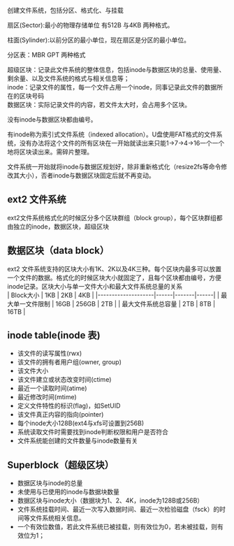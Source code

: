 创建文件系统，包括分区、格式化、与挂载

扇区(Sector):最小的物理存储单位 有512B 与4KB 两种格式。

柱面(Sylinder):以前分区的最小单位，现在扇区是分区的最小单位。

分区表：MBR GPT 两种格式

超级区块：记录此文件系统的整体信息，包括inode与数据区块的总量、使用量、剩余量、以及文件系统的格式与相关信息等；  
inode：记录文件的属性，每一个文件占用一个inode，同事记录此文件的数据所在的区块号码  
数据区块：实际记录文件的内容，若文件太大时，会占用多个区块。  

没有inode与数据区块都由编号。

有inode称为索引式文件系统（indexed allocation）。U盘使用FAT格式的文件系统，没有办法将这个文件的所有区块在一开始就读出来只能1->7->4->16一个一个地将区块读出来。需碎片整理。

文件系统一开始就将inode与数据区规划好，除非重新格式化（resize2fs等命令修改其大小），否者inode与数据区块固定后就不再变动。
## ext2 文件系统
ext2文件系统格式化的时候区分多个区块群组（block group），每个区块群组都由独立的inode，数据区块，超级区块

数据区块（data block）
---
ext2 文件系统支持的区块大小有1K、2K以及4K三种。每个区块内最多可以放置一个文件的数据。格式化的时候区块大小就固定了，且每个区块都由编号，方便inode记录。区块大小与单一文件大小和最大文件系统总量的关系  
| Block大小          | 1KB  | 2KB   | 4KB  |
|--------------------|------|-------|------|
| 最大单一文件限制   | 16GB | 256GB | 2TB  |
| 最大文件系统总容量 | 2TB  | 8TB   | 16TB |

inode table(inode 表)
---
- 该文件的读写属性(rwx)
- 该文件的拥有者用户组(owner, group)
- 该文件大小
- 该文件建立或状态改变时间(ctime)
- 最近一个读取时间(atime)
- 最近修改时间(mtime)
- 定义文件特性的标识(flag)，如SetUID
- 该文件真正内容的指向(pointer)
- 每个inode大小128B(ext4与xfs可设置到256B)
- 系统读取文件时需要找到inode判断权限和用户是否符合
- 文件系统能创建的文件数量与inode数量有关

Superblock（超级区块）
---
- 数据区块与inode的总量
- 未使用与已使用的inode与数据块数量
- 数据区块与inode大小（数据块为1、2、4K，inode为128B或256B）
- 文件系统挂载时间、最近一次写入数据时间、最近一次检验磁盘（fsck）的时间等文件系统相关信息。
- 一个有效位数值，若此文件系统已被挂载，则有效位为0，若未被挂载，则有效位为1；

